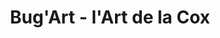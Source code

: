 ---
title: "Bug'Art - l'Art de la Cox"
url: /bischwiller/bugart-lart-de-la-cox/
shop: réparation de voitures
---